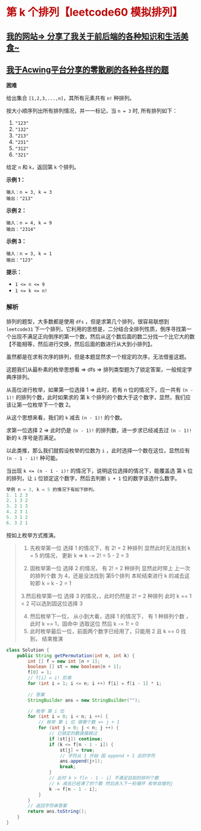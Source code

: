 # <font color="bb000">第 k 个排列【leetcode60 模拟排列】</font>

## [我的网站=> 分享了我关于前后端的各种知识和生活美食~](https://www.fanxy.cloud)

## [我于Acwing平台分享的零散刷的各种各样的题](https://www.acwing.com/blog/content/33005/) 

**困难**

给出集合 `[1,2,3,...,n]`，其所有元素共有 `n!` 种排列。

按大小顺序列出所有排列情况，并一一标记，当 `n = 3` 时, 所有排列如下：

1. `"123"`
2. `"132"`
3. `"213"`
4. `"231"`
5. `"312"`
6. `"321"`

给定 `n` 和 `k`，返回第 `k` 个排列。

 

**示例 1：**

```
输入：n = 3, k = 3
输出："213"
```

**示例 2：**

```
输入：n = 4, k = 9
输出："2314"
```

**示例 3：**

```
输入：n = 3, k = 1
输出："123"
```

 

**提示：**

- `1 <= n <= 9`
- `1 <= k <= n!`



###  解析

排列的题型，大多数都是使用 `dfs` ，但是求第几个排列，很容易联想到 `leetcode31` 下一个排列，它利用的思想是，二分结合全排列性质，倒序寻找第一个出现不满足正向倒序的第一个数，然后从这个数后面的数二分找一个比它大的数【不能相等，然后进行交换，然后后面的数进行从大到小排列】。

虽然都是在求有次序的排列，但是本题显然求一个规定的次序，无法借鉴这题。

这题我们从最朴素的枚举思想看 => dfs => 排列类型题为了锁定答案，一般规定字典序排列。

从高位进行枚举，如果第一位选择 1 => 此时，若有 n 位的情况下，应一共有 `(n - 1)!` 的排列个数，此时如果求的 第 k 个排列的个数大于这个数字，显然，我们应该让第一位枚举下一个数 2。

从这个思想来看，我们的 `k` 减去 `(n - 1)!` 的个数。

求第一位选择 2 => 此时仍是 `(n - 1)!` 的排列数，进一步求已经减去过 `(n - 1)!` 新的 `k` 序号是否满足。

以此类推，那么我们就假设枚举的位数为 `i` ，此时选择一个数在这位，显然应有 `(n - 1 - i)!`  种可能。

当出现 `k <= (n - 1 - i)!` 的情况下，说明这位选择的情况下，能覆盖选 第 `k` 位 的排列，让 `i` 位锁定这个数字，然后去判断 `i + 1` 位的数字该选什么数字。

```java
举例 n = 3, k = 5 的情况下有如下排列。
1. 1 2 3
2. 1 3 2
3. 2 1 3
4. 2 3 1
5. 3 1 2
6. 3 2 1
```

按如上枚举方式推演。

> 1. 先枚举第一位 选择 1 的情况下，有 2! = 2 种排列 显然此时无法找到 k = 5 的情况， 更新 k => k -= 2! = 5 - 2 = 3 
>
> 2. 固枚举第一位 选择 2 的情况， 有 2! = 2 种排列 显然此时带上 上一次的排列个数 为 4，还是没法找到 第5个排列
>    本轮结束进行 k 的减去这轮即 k = k - 2 = 1
>    
>
> 3.然后枚举第一位 选择 3 的情况，，此时仍然是 2! = 2 种排列
> 此时 k == 1 < 2
> 可以选到固这位选择 3
>
> 4. 然后枚举下一位， 从小到大看，选择 1 的情况下， 有 1 种排列个数 ，此时 k == 1，固命中 选取这位 然后 k -= 1! = 0
> 5. 此时枚举最后一位，前面两个数字已经用了，只能用 2 且 k == 0 找到， 结束推演



```java
class Solution {
    public String getPermutation(int n, int k) {
        int [] f = new int [n + 1];
        boolean [] st = new boolean[n + 1];
        f[0] = 1;
        // f[i] = i! 阶乘
        for (int i = 1; i <= n; i ++) f[i] = f[i - 1] * i;
        
        // 答案
        StringBuilder ans = new StringBuilder("");

        // 枚举 第 i 位
        for (int i = 0; i < n; i ++) {
            // 枚举 第 i 位 填哪个数 => j + 1
            for (int j = 0; j < n; j ++) {
                // 已锁定的数直接跳过
                if (st[j]) continue;
                if (k <= f[n - 1 - i]) {
                    st[j] = true;
                    // 字符从 1 开始 固 append + 1 后的字符
                    ans.append(j+1);
                    break;
                } 
                // 此时 k > f[n - 1 - i] 不满足目前的排列个数
                // k 减去已经凑了的个数 然后进入下一轮循环 枚举自增的j
                k -= f[n - 1 - i];
            }
        } 
        // 返回字符串答案
        return ans.toString();
    }
}
```

